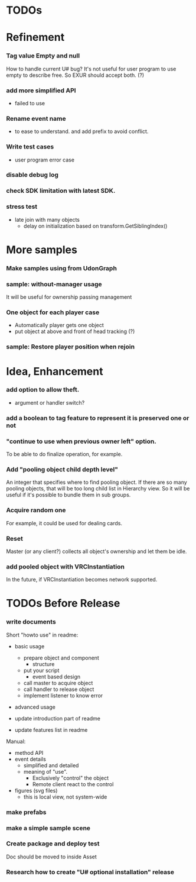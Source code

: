 # TODOs

Refinement
============================================================

### Tag value Empty and null
How to handle current U# bug?
It's not useful for user program to use empty to describe free.
So EXUR should accept both. (?)

### add more simplified API
* failed to use

### Rename event name
* to ease to understand. and add prefix to avoid conflict.

### Write test cases
* user program error case

### disable debug log

### check SDK limitation with latest SDK.

### stress test
* late join with many objects
    * delay on initialization based on transform.GetSiblingIndex()


More samples
============================================================

### Make samples using from UdonGraph 

### sample: without-manager usage
It will be useful for ownership passing management

### One object for each player case
* Automatically player gets one object
* put object at above and front of head tracking (?)

### sample: Restore player position when rejoin


Idea, Enhancement
============================================================

### add option to allow theft.
* argument or handler switch?

### add a boolean to tag feature to represent it is preserved one or not

### "continue to use when previous owner left" option.
To be able to do finalize operation, for example. 


### Add "pooling object child depth level"

An integer that specifies where to find pooling object.
If there are so many pooling objects, that will be too long child list in Hierarchy view.
So it will be useful if it's possible to bundle them in sub groups.

### Acquire random one

For example, it could be used for dealing cards.

### Reset

Master (or any client?) collects all object's ownership and let them be idle.

### add pooled object with VRCInstantiation
In the future, if VRCInstantiation becomes network supported.


TODOs Before Release
============================================================

### write documents

Short "howto use" in readme:

* basic usage
    * prepare object and component
        * structure
    * put your script
        * event based design
    * call master to acquire object
    * call handler to release object
    * implement listener to know error
* advanced usage

* update introduction part of readme
* update features list in readme


Manual:

* method API
* event details
    * simplified and detailed
    * meaning of "use".
        * Exclusively "control" the object
        * Remote client react to the control
* figures (svg files)
    * this is local view, not system-wide

### make prefabs

### make a simple sample scene

### Create package and deploy test
Doc should be moved to inside Asset

### Research how to create "U# optional installation" release

